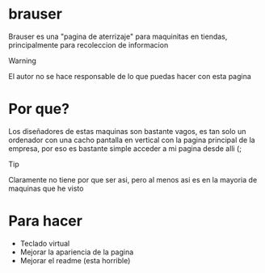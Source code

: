 # brauser
Brauser es una "pagina de aterrizaje" para maquinitas en tiendas, principalmente para recoleccion de informacion
> [!WARNING]
> El autor no se hace responsable de lo que puedas hacer con esta pagina
# Por que?
Los diseñadores de estas maquinas son bastante vagos, es tan solo un ordenador con una cacho pantalla en vertical con la pagina principal de la empresa, por eso es bastante simple acceder a mi pagina desde alli (;
> [!TIP]
> Claramente no tiene por que ser asi, pero al menos asi es en la mayoria de maquinas que he visto
# Para hacer
- Teclado virtual
- Mejorar la apariencia de la pagina
- Mejorar el readme (esta horrible)